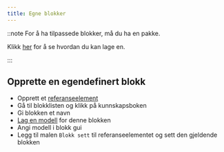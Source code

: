 ```yaml
---
title: Egne blokker
---
```


::note For å ha tilpassede blokker, må du ha en pakke.

Klikk [her](pack.md#create-a-pack) for å se hvordan du kan lage en.

:::

## Opprette en egendefinert blokk

* Opprett et [referanseelement](custom-items.md)
* Gå til blokklisten og klikk på kunnskapsboken
* Gi blokken et navn
* [Lag en modell](custom-models.md) for denne blokken
* Angi modell i blokk gui
* Legg til malen `Blokk sett` til referanseelementet og sett den gjeldende blokken
